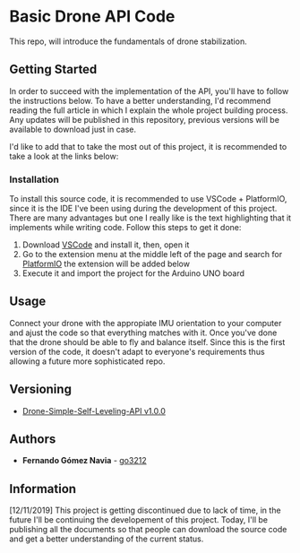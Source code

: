 # Basic Drone API Code
 This repo, will introduce the fundamentals of drone stabilization.
## Getting Started
 In order to succeed with the implementation of the API, you'll have to follow the instructions below. To have a better understanding, I'd recommend reading the full article in which I explain the whole project building process. Any updates will be published in this repository, previous versions will be available to download just in case.

 I'd like to add that to take the most out of this project, it is recommended to take a look at the links below:
### Installation
 To install this source code, it is recommended to use VSCode + PlatformIO, since it is the IDE I've been using during the development of this project. There are many advantages but one I really like is the text highlighting that it implements while writing code. Follow this steps to get it done:

1. Download [VSCode](https://code.visualstudio.com/) and install it, then, open it
2. Go to the extension menu at the middle left of the page and search for [PlatformIO](https://platformio.org/) the extension will be added below
3. Execute it and import the project for the Arduino UNO board

## Usage
 Connect your drone with the appropiate IMU orientation to your computer and ajust the code so that everything matches with it. Once you've done that the drone should be able to fly and balance itself. Since this is the first version of the code, it doesn't adapt to everyone's requirements thus allowing a future more sophisticated repo.

## Versioning
* [Drone-Simple-Self-Leveling-API v1.0.0](https://github.com/go3212/Drone-Simple-Self-Leveling-API/releases/tag/v1.0.0)

## Authors
* **Fernando Gómez Navia** - [go3212](https://github.com/go3212/)
## Information
 [12/11/2019] This project is getting discontinued due to lack of time, in the future I'll be continuing the developement of this project. Today, I'll be publishing all the documents so that people can download the source code and get a better understanding of the current status.
